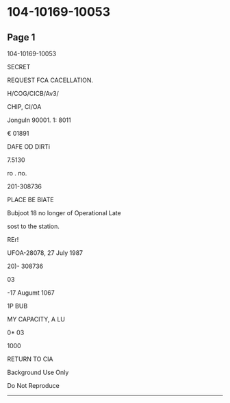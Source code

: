 # 104-10169-10053

## Page 1

104-10169-10053

SECRET

REQUEST FCA CACELLATION.

H/COG/CICB/Av3/

CHIP, CI/OA

JonguIn 90001. 1: 8011

€ 01891

DAFE OD DIRTi

7.5130

ro . по.

201-308736

PLACE BE BIATE

Bubjoot 18 no longer of Operational Late

sost to the station.

REr!

UFOA-28078, 27 July 1987

20)- 308736

03

-17 Augumt 1067

1P BUB

MY CAPACITY, A LU

0* 03

1000

RETURN TO CIA

Background Use Only

Do Not Reproduce

---

